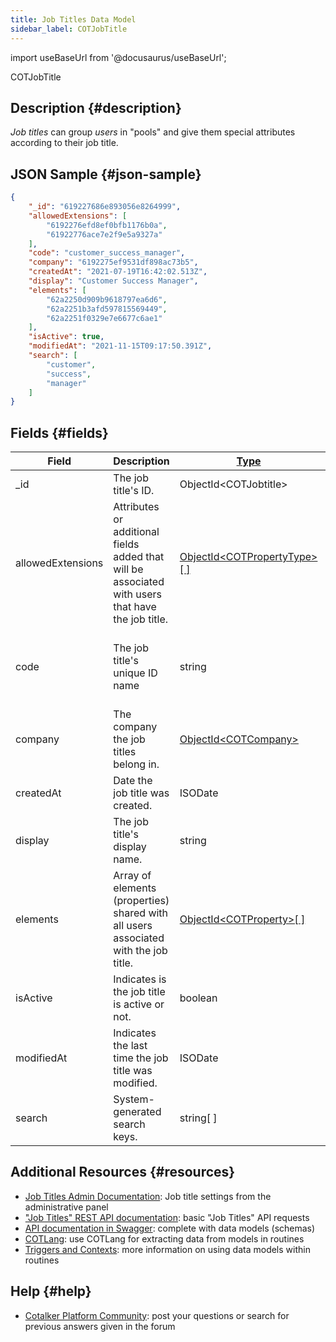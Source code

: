 ```yaml
---
title: Job Titles Data Model
sidebar_label: COTJobTitle
---
```

import useBaseUrl from '@docusaurus/useBaseUrl';

<span className="hero__subtitle">COTJobTitle</span>

## Description {#description}

_Job titles_ can group _users_ in "pools" and give them special attributes according to their job title. 

## JSON Sample {#json-sample}
```json
{
    "_id": "619227686e893056e8264999",
    "allowedExtensions": [
        "6192276efd8ef0bfb1176b0a",
        "61922776ace7e2f9e5a9327a"
    ],
    "code": "customer_success_manager",
    "company": "6192275ef9531df898ac73b5",
    "createdAt": "2021-07-19T16:42:02.513Z",
    "display": "Customer Success Manager",
    "elements": [
        "62a2250d909b9618797ea6d6",
        "62a2251b3afd597815569449",
        "62a2251f0329e7e6677c6ae1"
    ],
    "isActive": true,
    "modifiedAt": "2021-11-15T09:17:50.391Z",
    "search": [
        "customer",
        "success",
        "manager"
    ]
}
```

## Fields {#fields}

| Field | Description | [Type](/docs/documentation/models/overview_model#data-types) | Notes |
| ----  | -------- | ---- | ---- |
| \_id | The job title's ID. | ObjectId<COTJobtitle\> |
| allowedExtensions | Attributes or additional fields added that will be associated with users that have the job title. | [ObjectId<COTPropertyType\>[ ]](/docs/documentation/models/databases/model_propertytypes) |
| code | The job title's unique ID name | string | Maximum 60 characters; only lowercase letters, numbers, and underscore allowed; must be unique.
| company | The company the job titles belong in. | [ObjectId<COTCompany\>](/docs/documentation/models/company/model_company) |
| createdAt | Date the job title was created. | ISODate | YYYY-MM-DDTHH:mm:ss.SSSZ
| display | The job title's display name. | string |
| elements | Array of elements (properties) shared with all users associated with the job title. | [ObjectId<COTProperty\>[ ]](/docs/documentation/models/databases/model_properties)
| isActive | Indicates is the job title is active or not. | boolean |
| modifiedAt | Indicates the last time the job title was modified. | ISODate | YYYY-MM-DDTHH:mm:ss.SSSZ
| search | System-generated search keys. | string[ ] | Do not modify.

## Additional Resources {#resources}

- [Job Titles Admin Documentation](/docs/documentation/admin/admin_jobtitles): Job title settings from the administrative panel
- ["Job Titles" REST API documentation](/docs/documentation/api/users/jobtitles): basic "Job Titles" API requests
- [API documentation in Swagger](https://www.cotalker.com/swagger/core/?key=woubtjf4olr0t4zgutuwn6scbcm6hd3qh1cgl5obmohpbm3mfublnwcvv67lodgjvd3h86s9ppshtvmf95gepsqh6nizq9liu7f): complete with data models (schemas)
- [COTLang](/docs/documentation/automation/cotlang/admin_cotlang): use COTLang for extracting data from models in routines
- [Triggers and Contexts](/docs/documentation/automation/cotlang/triggers_and_contexts): more information on using data models within routines

## Help {#help}

- [Cotalker Platform Community](https://github.com/Cotalker/documentation/discussions): post your questions or search for previous answers given in the forum